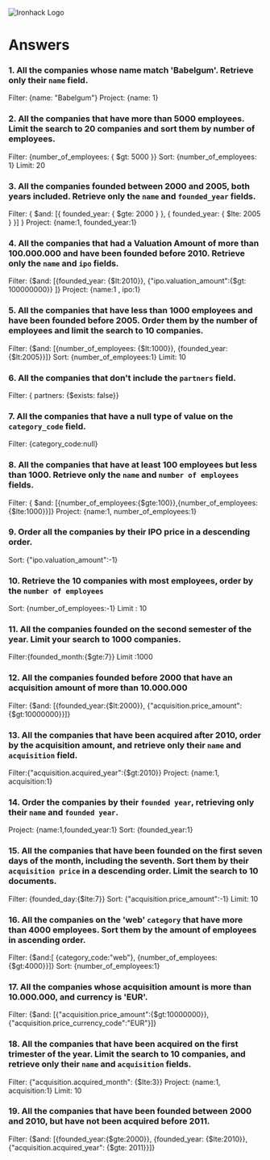 ![Ironhack Logo](https://i.imgur.com/1QgrNNw.png)

# Answers

### 1. All the companies whose name match 'Babelgum'. Retrieve only their `name` field.

Filter: {name: "Babelgum"}
Project: {name: 1}

### 2. All the companies that have more than 5000 employees. Limit the search to 20 companies and sort them by **number of employees**.

Filter: {number_of_employees: { $gt: 5000 }}
Sort: {number_of_employees: 1}
Limit: 20

### 3. All the companies founded between 2000 and 2005, both years included. Retrieve only the `name` and `founded_year` fields.

Filter: { $and: [{ founded_year: { $gte: 2000 } }, { founded_year: { $lte: 2005 } }] }
Project: {name:1, founded_year:1}

### 4. All the companies that had a Valuation Amount of more than 100.000.000 and have been founded before 2010. Retrieve only the `name` and `ipo` fields.

Filter: {$and: [{founded_year: {$lt:2010}}, {"ipo.valuation_amount":{$gt: 100000000}} ]}
Project: {name:1 , ipo:1}

### 5. All the companies that have less than 1000 employees and have been founded before 2005. Order them by the number of employees and limit the search to 10 companies.

Filter: {$and: [{number_of_employees: {$lt:1000}}, {founded_year: {$lt:2005}}]}
Sort: {number_of_employees:1}
Limit: 10

### 6. All the companies that don't include the `partners` field.

Filter: { partners: {$exists: false}}

### 7. All the companies that have a null type of value on the `category_code` field.

Filter: {category_code:null}

### 8. All the companies that have at least 100 employees but less than 1000. Retrieve only the `name` and `number of employees` fields.

Filter: { $and: [{number_of_employees:{$gte:100}},{number_of_employees:{$lte:1000}}]}
Project: {name:1, number_of_employees:1}


### 9. Order all the companies by their IPO price in a descending order.

Sort: {"ipo.valuation_amount":-1}


### 10. Retrieve the 10 companies with most employees, order by the `number of employees`
 
Sort: {number_of_employees:-1}
Limit : 10

### 11. All the companies founded on the second semester of the year. Limit your search to 1000 companies.

Filter:{founded_month:{$gte:7}}
Limit :1000

### 12. All the companies founded before 2000 that have an acquisition amount of more than 10.000.000
Filter: {$and: [{founded_year:{$lt:2000}}, {"acquisition.price_amount":{$gt:10000000}}]}

### 13. All the companies that have been acquired after 2010, order by the acquisition amount, and retrieve only their `name` and `acquisition` field.

Filter:{"acquisition.acquired_year":{$gt:2010}}
Project: {name:1, acquisition:1}

### 14. Order the companies by their `founded year`, retrieving only their `name` and `founded year`.

Project: {name:1,founded_year:1}
Sort: {founded_year:1}

### 15. All the companies that have been founded on the first seven days of the month, including the seventh. Sort them by their `acquisition price` in a descending order. Limit the search to 10 documents.

Filter: {founded_day:{$lte:7}}
Sort: {"acquisition.price_amount":-1}
Limit: 10

### 16. All the companies on the 'web' `category` that have more than 4000 employees. Sort them by the amount of employees in ascending order.

Filter: {$and:[ {category_code:"web"}, {number_of_employees: {$gt:4000}}]}
Sort: {number_of_employees:1}


### 17. All the companies whose acquisition amount is more than 10.000.000, and currency is 'EUR'.

Filter: {$and: [{"acquisition.price_amount":{$gt:10000000}}, {"acquisition.price_currency_code":"EUR"}]}

### 18. All the companies that have been acquired on the first trimester of the year. Limit the search to 10 companies, and retrieve only their `name` and `acquisition` fields.

Filter: {"acquisition.acquired_month": {$lte:3}}
Project:  {name:1, acquisition:1}
Limit: 10

### 19. All the companies that have been founded between 2000 and 2010, but have not been acquired before 2011.

Filter: {$and: [{founded_year:{$gte:2000}}, {founded_year: {$lte:2010}}, {"acquisition.acquired_year": {$gte: 2011}}]}
